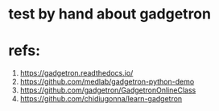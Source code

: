 # test by hand about gadgetron

# refs:
1. https://gadgetron.readthedocs.io/
2. https://github.com/medlab/gadgetron-python-demo
3. https://github.com/gadgetron/GadgetronOnlineClass
4. https://github.com/chidiugonna/learn-gadgetron
